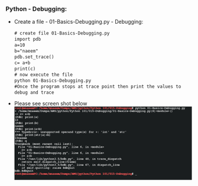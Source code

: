 ### Python - Debugging:
  * Create a file - 01-Basics-Debugging.py - Debugging:
    
    ```
    # create file 01-Basics-Debugging.py
    import pdb
    a=10
    b="naeem"
    pdb.set_trace()
    c= a+b
    print(c)    
    # now execute the file 
    python 01-Basics-Debugging.py
    #Once the program stops at trace point then print the values to debug and trace
    
    ```
  * Please see screen shot below
        ![Python Basics Debugging](../images/001-015-Basics-Debugging.png)